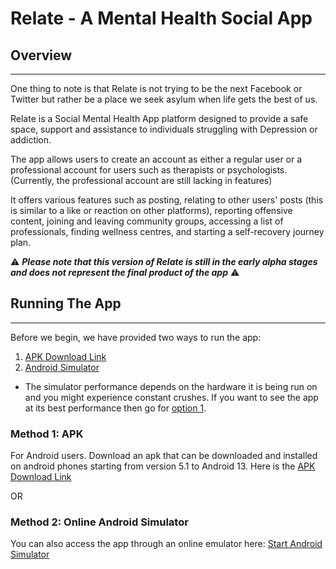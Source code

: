 # Relate - A Mental Health Social App

## Overview

---

One thing to note is that Relate is not trying to be the next Facebook or Twitter but rather be a place we seek asylum when life gets the best of us.

Relate is a Social Mental Health App platform designed to provide a safe space, support and assistance to individuals struggling with Depression or addiction.

The app allows users to create an account as either a regular user or a professional account for users such as therapists or psychologists. (Currently, the professional account are still lacking in features)

It offers various features such as posting, relating to other users' posts (this is similar to a like or reaction on other platforms), reporting offensive content, joining and leaving community groups, accessing a list of professionals, finding wellness centres, and starting a self-recovery journey plan.

⚠️ _**Please note that this version of Relate is still in the early alpha stages and does not represent the final product of the app**_ ⚠️

## Running The App

---

Before we begin, we have provided two ways to run the app:

1. [APK Download Link](https://github.com/MaxwellKJr/relate/releases/download/v.0.0.11%2B1-alpha/relate-alpha-v0.0.11+1.apk)
2. [Android Simulator](https://appetize.io/app/ysg3vmtfjpegps25gp5jhsbsni)

- The simulator performance depends on the hardware it is being run on and you might experience constant crushes. If you want to see the app at its best performance then go for [option 1](https://github.com/MaxwellKJr/relate/releases/download/v.0.0.11%2B1-alpha/relate-alpha-v0.0.11+1.apk).

### Method 1: APK

For Android users. Download an apk that can be downloaded and installed on android phones starting from version 5.1 to Android 13. Here is the [APK Download Link](https://github.com/MaxwellKJr/relate/releases/download/v.0.0.11%2B1-alpha/relate-alpha-v0.0.11+1.apk)

OR

### Method 2: Online Android Simulator

You can also access the app through an online emulator here: [Start Android Simulator](https://appetize.io/app/ysg3vmtfjpegps25gp5jhsbsni)
